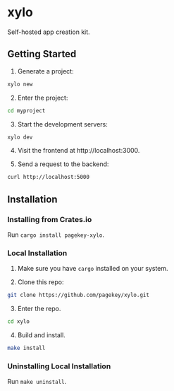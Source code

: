 # xylo

Self-hosted app creation kit.

## Getting Started

1. Generate a project:

```bash
xylo new
```

2. Enter the project:

```bash
cd myproject
```

3. Start the development servers:

```bash
xylo dev
```

4. Visit the frontend at http://localhost:3000.

5. Send a request to the backend:

```bash
curl http://localhost:5000
```

## Installation

### Installing from Crates.io

Run `cargo install pagekey-xylo`.

### Local Installation

1. Make sure you have `cargo` installed on your system.

2. Clone this repo:

```bash
git clone https://github.com/pagekey/xylo.git
```

3. Enter the repo.

```bash
cd xylo
```

4. Build and install.

```bash
make install
```

### Uninstalling Local Installation

Run `make uninstall`.
